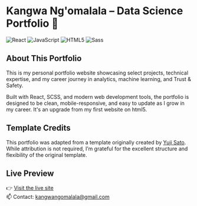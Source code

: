 # Kangwa Ng'omalala – Data Science Portfolio 🚀

![React](https://img.shields.io/badge/React-20232A?style=for-the-badge&logo=react&logoColor=61DAFB)
![JavaScript](https://img.shields.io/badge/JavaScript-323330?style=for-the-badge&logo=javascript&logoColor=F7DF1E)
![HTML5](https://img.shields.io/badge/HTML5-E34F26?style=for-the-badge&logo=html5&logoColor=white)
![Sass](https://img.shields.io/badge/Sass-CC6699?style=for-the-badge&logo=sass&logoColor=white)

## About This Portfolio

This is my personal portfolio website showcasing select projects, technical expertise, and my career journey in analytics, machine learning, and Trust & Safety.

Built with React, SCSS, and modern web development tools, the portfolio is designed to be clean, mobile-responsive, and easy to update as I grow in my career. It's an upgrade from my first website on html5.

## Template Credits

This portfolio was adapted from a template originally created by [Yuji Sato](https://github.com/yujisatojr/react-portfolio-template). While attribution is not required, I’m grateful for the excellent structure and flexibility of the original template.

## Live Preview

👉 [Visit the live site](https://kangwaa.github.io/kangwa-react-portfolio/)  
📫 Contact: [kangwangomalala@gmail.com](mailto:kangwangomalala@gmail.com)